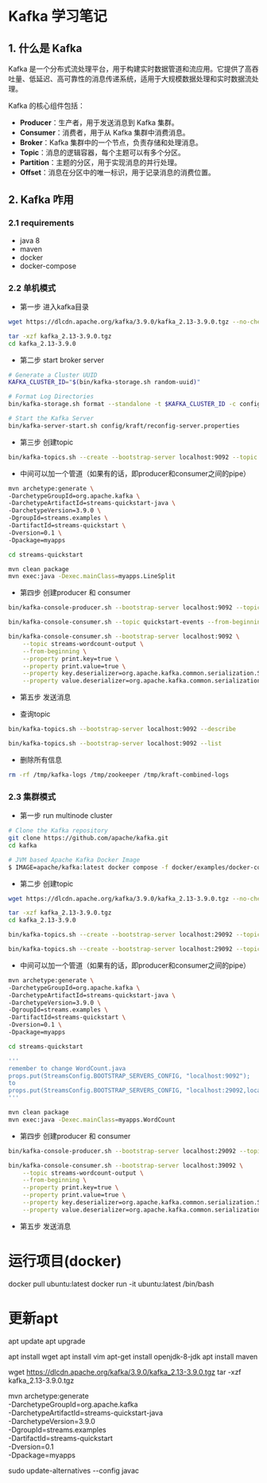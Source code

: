 # Kafka 学习笔记

## 1. 什么是 Kafka

Kafka 是一个分布式流处理平台，用于构建实时数据管道和流应用。它提供了高吞吐量、低延迟、高可靠性的消息传递系统，适用于大规模数据处理和实时数据流处理。

Kafka 的核心组件包括：

- **Producer**：生产者，用于发送消息到 Kafka 集群。
- **Consumer**：消费者，用于从 Kafka 集群中消费消息。
- **Broker**：Kafka 集群中的一个节点，负责存储和处理消息。
- **Topic**：消息的逻辑容器，每个主题可以有多个分区。
- **Partition**：主题的分区，用于实现消息的并行处理。
- **Offset**：消息在分区中的唯一标识，用于记录消息的消费位置。

## 2. Kafka 咋用
### 2.1 requirements
- java 8
- maven
- docker
- docker-compose

### 2.2 单机模式
- 第一步 进入kafka目录
```bash
wget https://dlcdn.apache.org/kafka/3.9.0/kafka_2.13-3.9.0.tgz --no-check-certificate

tar -xzf kafka_2.13-3.9.0.tgz
cd kafka_2.13-3.9.0
```

- 第二步 start broker server
```bash
# Generate a Cluster UUID
KAFKA_CLUSTER_ID="$(bin/kafka-storage.sh random-uuid)"

# Format Log Directories
bin/kafka-storage.sh format --standalone -t $KAFKA_CLUSTER_ID -c config/kraft/reconfig-server.properties

# Start the Kafka Server
bin/kafka-server-start.sh config/kraft/reconfig-server.properties
```

- 第三步 创建topic
```bash
bin/kafka-topics.sh --create --bootstrap-server localhost:9092 --topic streams-linesplit-output --partitions 1 --replication-factor 1
```

- 中间可以加一个管道（如果有的话，即producer和consumer之间的pipe）
```bash
mvn archetype:generate \
-DarchetypeGroupId=org.apache.kafka \
-DarchetypeArtifactId=streams-quickstart-java \
-DarchetypeVersion=3.9.0 \
-DgroupId=streams.examples \
-DartifactId=streams-quickstart \
-Dversion=0.1 \
-Dpackage=myapps

cd streams-quickstart

mvn clean package
mvn exec:java -Dexec.mainClass=myapps.LineSplit
```

- 第四步 创建producer 和 consumer
```bash
bin/kafka-console-producer.sh --bootstrap-server localhost:9092 --topic streams-plaintext-input

bin/kafka-console-consumer.sh --topic quickstart-events --from-beginning --bootstrap-server localhost:9092

bin/kafka-console-consumer.sh --bootstrap-server localhost:9092 \
    --topic streams-wordcount-output \
    --from-beginning \
    --property print.key=true \
    --property print.value=true \
    --property key.deserializer=org.apache.kafka.common.serialization.StringDeserializer \
    --property value.deserializer=org.apache.kafka.common.serialization.LongDeserializer
```

- 第五步 发送消息

- 查询topic
```bash
bin/kafka-topics.sh --bootstrap-server localhost:9092 --describe

bin/kafka-topics.sh --bootstrap-server localhost:9092 --list
```

- 删除所有信息
```bash
rm -rf /tmp/kafka-logs /tmp/zookeeper /tmp/kraft-combined-logs
```

### 2.3 集群模式
- 第一步 run multinode cluster
```bash
# Clone the Kafka repository
git clone https://github.com/apache/kafka.git
cd kafka

# JVM based Apache Kafka Docker Image
$ IMAGE=apache/kafka:latest docker compose -f docker/examples/docker-compose-files/cluster/combined/plaintext/docker-compose.yml up
```

<!-- <div style="display: flex; justify-content: space-between;">

<div style="width: 48%;">

```bash
# Clone the Kafka repository
git clone https://github.com/apache/kafka.git
cd kafka


```

</div>

<div style="width: 48%;">

```bash
# Download and extract Kafka
wget https://dlcdn.apache.org/kafka/3.9.0/kafka_2.13-3.9.0.tgz
tar -xzf kafka_2.13-3.9.0.tgz
cd kafka_2.13-3.9.0
```

</div>

</div> -->

- 第二步 创建topic
```bash
wget https://dlcdn.apache.org/kafka/3.9.0/kafka_2.13-3.9.0.tgz --no-check-certificate

tar -xzf kafka_2.13-3.9.0.tgz
cd kafka_2.13-3.9.0

bin/kafka-topics.sh --create --bootstrap-server localhost:29092 --topic streams-plaintext-input --partitions 1 --replication-factor 1

bin/kafka-topics.sh --create --bootstrap-server localhost:29092 --topic streams-wordcount-output --partitions 1 --replication-factor 1
```

- 中间可以加一个管道（如果有的话，即producer和consumer之间的pipe）
```bash
mvn archetype:generate \
-DarchetypeGroupId=org.apache.kafka \
-DarchetypeArtifactId=streams-quickstart-java \
-DarchetypeVersion=3.9.0 \
-DgroupId=streams.examples \
-DartifactId=streams-quickstart \
-Dversion=0.1 \
-Dpackage=myapps

cd streams-quickstart

'''
remember to change WordCount.java
props.put(StreamsConfig.BOOTSTRAP_SERVERS_CONFIG, "localhost:9092"); 
to 
props.put(StreamsConfig.BOOTSTRAP_SERVERS_CONFIG, "localhost:29092,localhost:39092,localhost:49092");
'''

mvn clean package
mvn exec:java -Dexec.mainClass=myapps.WordCount
```

- 第四步 创建producer 和 consumer
```bash
bin/kafka-console-producer.sh --bootstrap-server localhost:29092 --topic streams-plaintext-input

bin/kafka-console-consumer.sh --bootstrap-server localhost:39092 \
    --topic streams-wordcount-output \
    --from-beginning \
    --property print.key=true \
    --property print.value=true \
    --property key.deserializer=org.apache.kafka.common.serialization.StringDeserializer \
    --property value.deserializer=org.apache.kafka.common.serialization.LongDeserializer
```

- 第五步 发送消息
















# 运行项目(docker)
docker pull ubuntu:latest
docker run -it ubuntu:latest /bin/bash

# 更新apt
apt update
apt upgrade

apt install wget
apt install vim
apt-get install openjdk-8-jdk
apt install maven

wget https://dlcdn.apache.org/kafka/3.9.0/kafka_2.13-3.9.0.tgz
tar -xzf kafka_2.13-3.9.0.tgz

mvn archetype:generate \
-DarchetypeGroupId=org.apache.kafka \
-DarchetypeArtifactId=streams-quickstart-java \
-DarchetypeVersion=3.9.0 \
-DgroupId=streams.examples \
-DartifactId=streams-quickstart \
-Dversion=0.1 \
-Dpackage=myapps


<!-- 切换java版本 -->
sudo update-alternatives --config javac